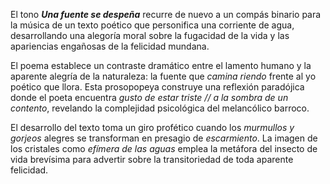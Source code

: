 El tono ***Una fuente se despeña*** recurre de nuevo a un compás binario para la música de un texto poético que personifica una corriente de agua, desarrollando una alegoría moral sobre la fugacidad de la vida y las apariencias engañosas de la felicidad mundana.

El poema establece un contraste dramático entre el lamento humano y la aparente alegría de la naturaleza: la fuente que *camina riendo* frente al yo poético que llora. Esta prosopopeya construye una reflexión paradójica donde el poeta encuentra *gusto de estar triste // a la sombra de un contento*, revelando la complejidad psicológica del melancólico barroco.

El desarrollo del texto toma un giro profético cuando los *murmullos y gorjeos* alegres se transforman en presagio de *escarmiento*. La imagen de los cristales como *efímera de las aguas* emplea la metáfora del insecto de vida brevísima para advertir sobre la transitoriedad de toda aparente felicidad.